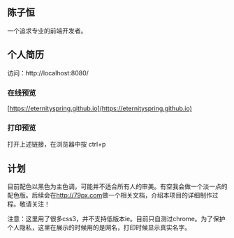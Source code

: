 ## 陈子恒
一个追求专业的前端开发者。
## 个人简历

访问：http://localhost:8080/
### 在线预览
[https://eternityspring.github.io](https://eternityspring.github.io)
### 打印预览
打开上述链接，在浏览器中按
    ctrl+p
## 计划
目前配色以黑色为主色调，可能并不适合所有人的审美。有空我会做一个淡一点的配色版。后续会在<a href="http://79px.com">http://79px.com</a>做一个相关文档，介绍本项目的详细制作过程。敬请关注！

注意：这里用了很多css3，并不支持低版本ie。目前只自测过chrome。为了保护个人隐私，这里在展示的时候用的是网名，打印时候显示真实名字。
